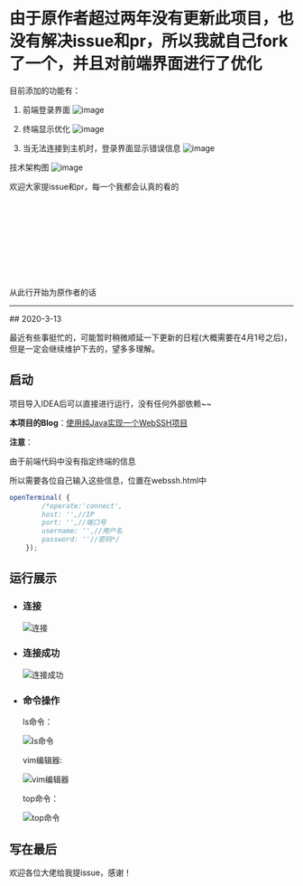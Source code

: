 # 由于原作者超过两年没有更新此项目，也没有解决issue和pr，所以我就自己fork了一个，并且对前端界面进行了优化
目前添加的功能有：
1. 前端登录界面
![image](https://user-images.githubusercontent.com/31361595/184635512-bdf7883b-52a1-4515-b380-6b9ba18bfa11.png)



2. 终端显示优化
![image](https://user-images.githubusercontent.com/31361595/184619160-1df7604d-9a88-435d-8ac2-592161d9eadf.png)

3. 当无法连接到主机时，登录界面显示错误信息
![image](https://user-images.githubusercontent.com/31361595/184631740-4f45d221-4fa7-4076-86b1-2d5cc4ef6dff.png)


技术架构图
![image](https://user-images.githubusercontent.com/31361595/184622254-99fe8b44-c4d1-45f0-a1c9-4c0d742490f5.png)


欢迎大家提issue和pr，每一个我都会认真的看的
<br><br><br><br><br><br><br><br><br><br>

从此行开始为原作者的话
<hr />
## 2020-3-13

最近有些事挺忙的，可能暂时稍微顺延一下更新的日程(大概需要在4月1号之后)，但是一定会继续维护下去的，望多多理解。

## 启动

项目导入IDEA后可以直接进行运行，没有任何外部依赖~~

**本项目的Blog**：[使用纯Java实现一个WebSSH项目](https://blog.objectspace.cn/2020/03/10/%E4%BD%BF%E7%94%A8%E7%BA%AFJava%E5%AE%9E%E7%8E%B0%E4%B8%80%E4%B8%AAWebSSH%E9%A1%B9%E7%9B%AE/)

**注意**：

由于前端代码中没有指定终端的信息

所以需要各位自己输入这些信息，位置在webssh.html中

```javascript
openTerminal( {
        /*operate:'connect',
        host: '',//IP
        port: '',//端口号
        username: '',//用户名
        password: ''//密码*/
    });
```

## 运行展示

- ### 连接

  ![连接](http://image.objectspace.cn/%E8%BF%9E%E6%8E%A5.png)

- ### 连接成功

  ![连接成功](http://image.objectspace.cn/%E8%BF%9E%E6%8E%A5%E6%88%90%E5%8A%9F.png)

- ### 命令操作

  ls命令：

  ![ls命令](http://image.objectspace.cn/ls%E5%91%BD%E4%BB%A4.png)

  vim编辑器:

  ![vim编辑器](http://image.objectspace.cn/vim%E7%BC%96%E8%BE%91%E5%99%A8.png)

  top命令：

  ![top命令](http://image.objectspace.cn/top%E5%91%BD%E4%BB%A4.png)
  
## 写在最后
欢迎各位大佬给我提issue，感谢！
